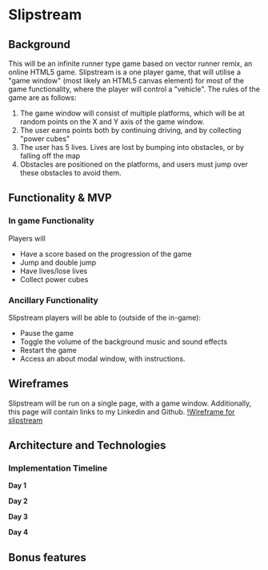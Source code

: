 # Slipstream

## Background

This will be an infinite runner type game based on vector runner remix, an online HTML5 game. Slipstream is a one player game, that will utilise a "game window" (most likely an HTML5 canvas element) for most of the game functionality, where the player will control a "vehicle". The rules of the game are as follows:

1) The game window will consist of multiple platforms, which will be at random points on the X and Y axis of the game window.
2) The user earns points both by continuing driving, and by collecting "power cubes"
3) The user has 5 lives. Lives are lost by bumping into obstacles, or by falling off the map
4) Obstacles are positioned on the platforms, and users must jump over these obstacles to avoid them.

## Functionality & MVP  

### In game Functionality
Players will

- Have a score based on the progression of the game
- Jump and double jump
- Have lives/lose lives
- Collect power cubes

### Ancillary Functionality
Slipstream players will be able to (outside of the in-game):

- Pause the game
- Toggle the volume of the background music and sound effects
- Restart the game
- Access an about modal window, with instructions.



## Wireframes

Slipstream will be run on a single page, with a game window. Additionally, this page will contain links to my Linkedin and Github.
[!Wireframe for slipstream](./slipstream-screenshot.png)



## Architecture and Technologies



### Implementation Timeline

**Day 1**

**Day 2**

**Day 3**


**Day 4**


## Bonus features
